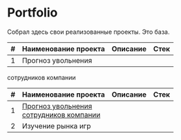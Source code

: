 # Portfolio
Собрал здесь свои реализованные проекты. Это база.

| # | Наименование проекта | Описание | Стек |
|---|----------------------|----------|------|
| 1 | Прогноз увольнения 
сотрудников компании 

| # | Наименование проекта                                                                                                                  | Описание | Стек |
|---|---------------------------------------------------------------------------------------------------------------------------------------|----------|------|
| 1 | [Прогноз увольнения <br>сотрудников компании](https://github.com/saminter22/data_science/tree/main/predicting%20dismissal%20for%20hr) |          |      |
| 2 | Изучение рынка игр                                                                                                                    |          |      |